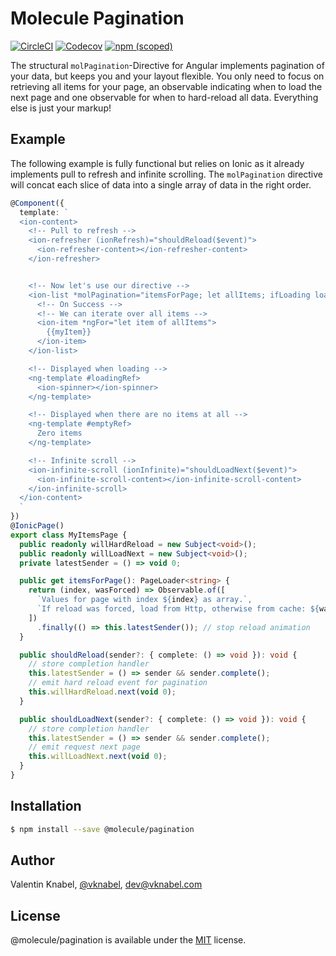 # Molecule Pagination

[![CircleCI](https://img.shields.io/circleci/project/github/vknabel/molecule-pagination.svg?style=flat-square)](https://circleci.com/gh/vknabel/molecule-pagination)
[![Codecov](https://img.shields.io/codecov/c/github/vknabel/molecule-pagination.svg?style=flat-square)](https://codecov.io/gh/vknabel/molecule-pagination)
[![npm (scoped)](https://img.shields.io/npm/v/@molecule/pagination.svg?style=flat-square)](https://www.npmjs.com/package/@molecule/pagination)

The structural `molPagination`-Directive for Angular implements pagination of your data, but keeps you and your layout flexible.
You only need to focus on retrieving all items for your page, an observable indicating when to load the next page and one observable for when to hard-reload all data. Everything else is just your markup!

## Example

The following example is fully functional but relies on Ionic as it already implements pull to refresh and infinite scrolling. The `molPagination` directive will concat each slice of data into a single array of data in the right order.
```typescript
@Component({
  template: `
  <ion-content>
    <!-- Pull to refresh -->
    <ion-refresher (ionRefresh)="shouldReload($event)">
      <ion-refresher-content></ion-refresher-content>
    </ion-refresher>


    <!-- Now let's use our directive -->
    <ion-list *molPagination="itemsForPage; let allItems; ifLoading loadingRef; ifEmpty emptyRef; loadNext willLoadNext; hardReload willHardReload">
      <!-- On Success -->
      <!-- We can iterate over all items -->
      <ion-item *ngFor="let item of allItems">
        {{myItem}}
      </ion-item>
    </ion-list>

    <!-- Displayed when loading -->
    <ng-template #loadingRef>
      <ion-spinner></ion-spinner>
    </ng-template>

    <!-- Displayed when there are no items at all -->
    <ng-template #emptyRef>
      Zero items
    </ng-template>

    <!-- Infinite scroll -->
    <ion-infinite-scroll (ionInfinite)="shouldLoadNext($event)">
      <ion-infinite-scroll-content></ion-infinite-scroll-content>
    </ion-infinite-scroll>
  </ion-content>
  `
})
@IonicPage()
export class MyItemsPage {
  public readonly willHardReload = new Subject<void>();
  public readonly willLoadNext = new Subject<void>();
  private latestSender = () => void 0;

  public get itemsForPage(): PageLoader<string> {
    return (index, wasForced) => Observable.of([
      `Values for page with index ${index} as array.`,
      `If reload was forced, load from Http, otherwise from cache: ${wasForced}.`
    ])
      .finally(() => this.latestSender()); // stop reload animation
  }

  public shouldReload(sender?: { complete: () => void }): void {
    // store completion handler
    this.latestSender = () => sender && sender.complete();
    // emit hard reload event for pagination
    this.willHardReload.next(void 0);
  }

  public shouldLoadNext(sender?: { complete: () => void }): void {
    // store completion handler
    this.latestSender = () => sender && sender.complete();
    // emit request next page
    this.willLoadNext.next(void 0);
  }
}
```

## Installation

```bash
$ npm install --save @molecule/pagination
```

## Author

Valentin Knabel, [@vknabel](https://twitter.com/vknabel), dev@vknabel.com

## License

@molecule/pagination is available under the [MIT](LICENSE) license.
